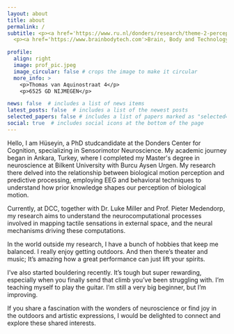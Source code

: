 ```yaml
---
layout: about
title: about
permalink: /
subtitle: <p><a href='https://www.ru.nl/donders/research/theme-2-perception-action-decision-making/research-groups-theme-2/sensorimotor-control/'>Sensorimotor Control, Donders Institute for Brain, Cognition and Behaviour </a>.</p>
  <p><a href='https://www.brainbodytech.com'>Brain, Body and Technology Lab</a>. </p>

profile:
  align: right
  image: prof_pic.jpeg
  image_circular: false # crops the image to make it circular
  more_info: >
    <p>Thomas van Aquinostraat 4</p>
    <p>6525 GD NIJMEGEN</p>

news: false  # includes a list of news items
latest_posts: false  # includes a list of the newest posts
selected_papers: false # includes a list of papers marked as "selected={true}"
social: true  # includes social icons at the bottom of the page
---
```

Hello, I am Hüseyin, a PhD studcandidate at the Donders Center for Cognition, specializing in Sensorimotor Neuroscience. My academic journey began in Ankara, Turkey, where I completed my Master's degree in neuroscience at Bilkent University with Burcu Aysen Urgen. My research there delved into the relationship between biological motion perception and predictive processing, employing EEG and behavioral techniques to understand how prior knowledge shapes our perception of biological motion.

Currently, at DCC, together with Dr. Luke Miller and Prof. Pieter Medendorp, my research aims to understand the neurocomputational processes involved in mapping tactile sensations in external space, and the neural mechanisms driving these computations.

In the world outside my research, I have a bunch of hobbies that keep me balanced. I really enjoy getting outdoors. And then there’s theater and music; It’s amazing how a great performance can just lift your spirits.

I’ve also started bouldering recently. It’s tough but super rewarding, especially when you finally send that climb you’ve been struggling with. I’m teaching myself to play the guitar. I’m still a very big beginner, but I’m improving.

If you share a fascination with the wonders of neuroscience or find joy in the outdoors and artistic expressions, I would be delighted to connect and explore these shared interests.